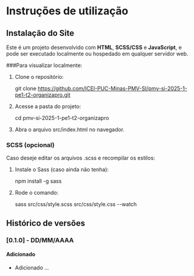 # Instruções de utilização

## Instalação do Site

Este é um projeto desenvolvido com **HTML**, **SCSS/CSS** e **JavaScript**, e pode ser executado localmente ou hospedado em qualquer servidor web.

###Para visualizar localmente:

1. Clone o repositório:

    git clone https://github.com/ICEI-PUC-Minas-PMV-SI/pmv-si-2025-1-pe1-t2-organizapro.git

2. Acesse a pasta do projeto:

    cd pmv-si-2025-1-pe1-t2-organizapro

3. Abra o arquivo src/index.html no navegador.

### SCSS (opcional)

Caso deseje editar os arquivos .scss e recompilar os estilos:

1. Instale o Sass (caso ainda não tenha):

    npm install -g sass

2. Rode o comando:

    sass src/css/style.scss src/css/style.css --watch

## Histórico de versões

### [0.1.0] - DD/MM/AAAA
#### Adicionado
- Adicionado ...